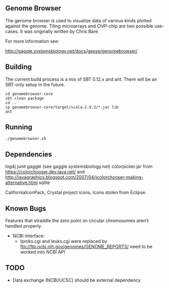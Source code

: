 ##  Genome Browser

The genome browser is used to visualize data of various kinds plotted against the genome. Tiling
microarrays and ChIP-chip are two possible use-cases. It was originally written by
Chris Bare.

For more information see:

http://gaggle.systemsbiology.net/docs/geese/genomebrowser/


## Building

The current build process is a mix of SBT 0.12.x and ant. There will be an
SBT-only setup in the future.

	cd genomebrowser-core
	sbt clean package
	cd ..
	cp genomebrowser-core/target/scala-2.9.2/*.jar lib
	ant

## Running

	./genomebrowser.sh


## Dependencies
  log4j
  junit
  gaggle (see gaggle.systemsbiology.net)
  colorpicker.jar from https://colorchooser.dev.java.net/ and http://javagraphics.blogspot.com/2007/04/jcolorchooser-making-alternative.html
  sqlite

  CaliforniaIconPack, Crystal project icons, Icons stolen from Eclipse.  


## Known Bugs

Features that straddle the zero point on circular chromosomes aren't handled properly.

* NCBI interface:
  * lproks.cgi and leuks.cgi were replaced by ftp://ftp.ncbi.nih.gov/genomes/GENOME_REPORTS/
    need to be worked into NCBI API

## TODO

* Data exchange (NCBI/UCSC) should be external dependency
